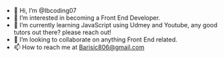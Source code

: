 - 👋 Hi, I’m @Ibcoding07
- 👀 I’m interested in becoming a Front End Developer.
- 🌱 I’m currently learning JavaScript using Udmey and Youtube, any good tutors out there? please reach out! 
- 💞️ I’m looking to collaborate on anything Front End related. 
- 📫 How to reach me at Barisic806@gmail.com

<!---
Ibcoding07/Ibcoding07 is a ✨ special ✨ repository because its `README.md` (this file) appears on your GitHub profile.
You can click the Preview link to take a look at your changes.
--->

